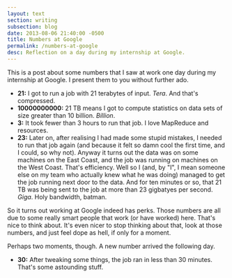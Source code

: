 ```yaml
---
layout: text
section: writing
subsection: blog
date: 2013-08-06 21:40:00 -0500
title: Numbers at Google
permalink: /numbers-at-google
desc: Reflection on a day during my internship at Google.
---
```


This is a post about some numbers that I saw at work one day during my
internship at Google. I present them to you without further ado.

- **21:** I got to run a job with 21 terabytes of input. *Tera*. And
  that's compressed.
- **10000000000:** 21 TB means I got to compute statistics on data
  sets of size greater than 10 billion. *Billion*.
- **3:** It took fewer than 3 hours to run that job. I love MapReduce
  and resources.
- **23:** Later on, after realising I had made some stupid mistakes, I
  needed to run that job again (and because it felt so damn cool the
  first time, and I could, so why not). Anyway it turns out the data
  was on some machines on the East Coast, and the job was running on
  machines on the West Coast. That's efficiency. Well so I (and, by
  "I", I mean someone else on my team who actually knew what he was
  doing) managed to get the job running next door to the data. And for
  ten minutes or so, that 21 TB was being sent to the job at more than
  23 gigbatyes per second. *Giga*. Holy bandwidth, batman.

So it turns out working at Google indeed has perks. Those numbers are
all due to some really smart people that work (or have worked)
here. That's nice to think about. It's even nicer to stop thinking
about that, look at those numbers, and just feel dope as hell, if
only for a moment.

Perhaps two moments, though. A new number arrived the following day.

- **30:** After tweaking some things, the job ran in less than 30
  minutes. That's some astounding stuff.
